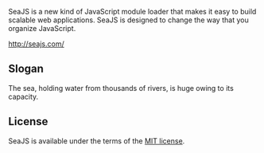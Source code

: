 
SeaJS is a new kind of JavaScript module loader that makes it easy to build scalable web applications. SeaJS is designed to change the way that you organize JavaScript.

<http://seajs.com/>


## Slogan

The sea, holding water from thousands of rivers, is huge owing to its capacity.


## License

SeaJS is available under the terms of the [MIT license](http://seajs.com/license).
